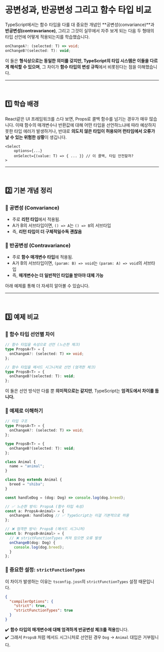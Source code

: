 # 공변성과, 반공변성 그리고 함수 타입 비교
TypeScript에서는 함수 타입을 다룰 대 중요한 개념인 **공변성(convariance)**과 **반공변성(contravariance)**, 그리고 그것이 실무에서 자주 보게 되는 다음 두 형태의 타입 선언에 어떻게 적용되는지를 학습했습니다.
```ts
onChangeA?: (selected: T) => void;
onChangeB?(selected: T): void;
```
이 둘은 **형식상으로는 동일한 의미를 갖지만, TypeScript의 타입 시스템은 이들을 다르게 해석할 수 있으며**, 그 차이가 **함수 타입의 변성 규칙**에서 비롯된다는 점을 이해했습니다.

---
<br>

## 1️⃣ 학습 배경
React같은 UI 프레임워크를 스다 보면, Props로 콜백 함수를 넘기는 경우가 매우 많습니다. 이때 함수의 매개변수나 반환값에 대해 어떤 타입을 선언하느냐에 따라 예상하지 못한 타입 에러가 발생하거나, 반대로 **의도치 않은 타입이 허용되어 런타임에서 오류가 날 수 있는 위험한 상황**이 생깁니다.

```tsx
<Select
	options={...}
	onSelect={(value: T) => { ... }} // 이 콜백, 타입 안전할까?
>
```

---
<br>

## 2️⃣ 기본 개념 정리
### 🔹 공변성 (Convariance)
- 주로 **리턴 타입**에서 적용됨.
- A가 B의 서브타입이면, `() => A`는 `() => B`의 서브타입
- 즉, **리턴 타입이 더 구체적일수독 괜찮음**

### 🔹 반공변성 (Contravariance)
- 주로 **함수 매개변수 타입**에 적용됨.
- A가 B의 서브타입이면, `(param: B) => void`는 `(param: A) => void`의 서브타입
- 즉, **매개변수는 더 일반적인 타입을 받아야 대체 가능**

아래 예제를 통해 더 자세히 알아볼 수 있습니다.

---
<br>

## 3️⃣ 예제 비교
### 🔹 함수 타입 선언별 차이
```ts
// 함수 타입을 속성으로 선언 (느슨한 체크)
type PropsA<T> = {
  onChangeA?: (selected: T) => void;
};

// 함수 타입을 메서드 시그니처로 선언 (엄격한 체크)
type PropsB<T> = {
  onChangeB?(selected: T): void;
};
```
이 둘은 선언 방식만 다를 뿐 **의미적으로는 같지만**, TypeScript는 **엄격도에서 차이를 둡니다.**

### 🧐 예제로 이해하기
```ts
// 타입 구조
type PropsA<T> = {
  onChangeA?: (selected: T) => void;
};

type PropsB<T> = {
  onChangeB?(selected: T): void;
};

class Animal {
  name = "animal";
}

class Dog extends Animal {
  breed = "shiba";
}

const handleDog = (dog: Dog) => console.log(dog.breed);

// ✅ 느슨한 방식: PropsA (함수 타입 속성)
const a: PropsA<Animal> = {
  onChangeA: handleDog // ✅ TypeScript는 이걸 기본적으로 허용
};

// ❌ 엄격한 방식: PropsB (메서드 시그니처)
const b: PropsB<Animal> = {
  // ❌ strictFunctionTypes 켜져 있으면 오류 발생
  onChangeB(dog: Dog) {
    console.log(dog.breed);
  }
};
```

### 🔹 중요한 설정: `strictFunctionTypes`
이 차이가 발생하는 이유는 `tsconfig.josn`의 `strictFunctionTypes` 설정 때문입니다.
```json
{
  "compilerOptions": {
    "strict": true,
    "strictFunctionTypes": true
  }
}
```
✔️ **함수 타입의 매개변수에 대해 엄격하게 반공변성 체크를 적용**합니다.  
✔️ 그래서 `PropsB` 처럼 메서드 시그니처로 선언된 경우 `Dog` → `Animal` 대입은 거부됩니다.

